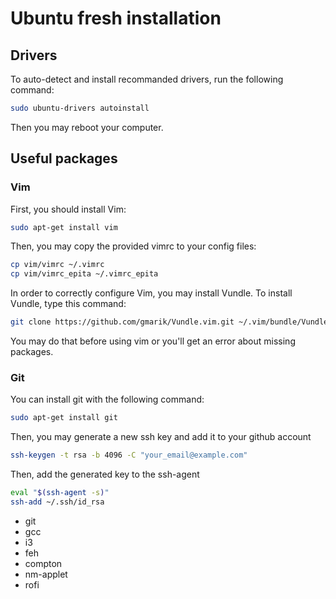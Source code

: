 # Ubuntu fresh installation

## Drivers

To auto-detect and install recommanded drivers, run the following command:
```bash
sudo ubuntu-drivers autoinstall
```
Then you may reboot your computer.

## Useful packages

### Vim

First, you should install Vim:
```bash
sudo apt-get install vim
```

Then, you may copy the provided vimrc to your config files:
```bash
cp vim/vimrc ~/.vimrc
cp vim/vimrc_epita ~/.vimrc_epita
```

In order to correctly configure Vim, you may install Vundle. To install Vundle, type this command:
```bash
git clone https://github.com/gmarik/Vundle.vim.git ~/.vim/bundle/Vundle.vim
```
You may do that before using vim or you'll get an error about missing packages.

### Git

You can install git with the following command:
```bash
sudo apt-get install git
```

Then, you may generate a new ssh key and add it to your github account
```bash
ssh-keygen -t rsa -b 4096 -C "your_email@example.com"
```
Then, add the generated key to the ssh-agent
```bash
eval "$(ssh-agent -s)"
ssh-add ~/.ssh/id_rsa
```

* git
* gcc
* i3
* feh
* compton
* nm-applet
* rofi


